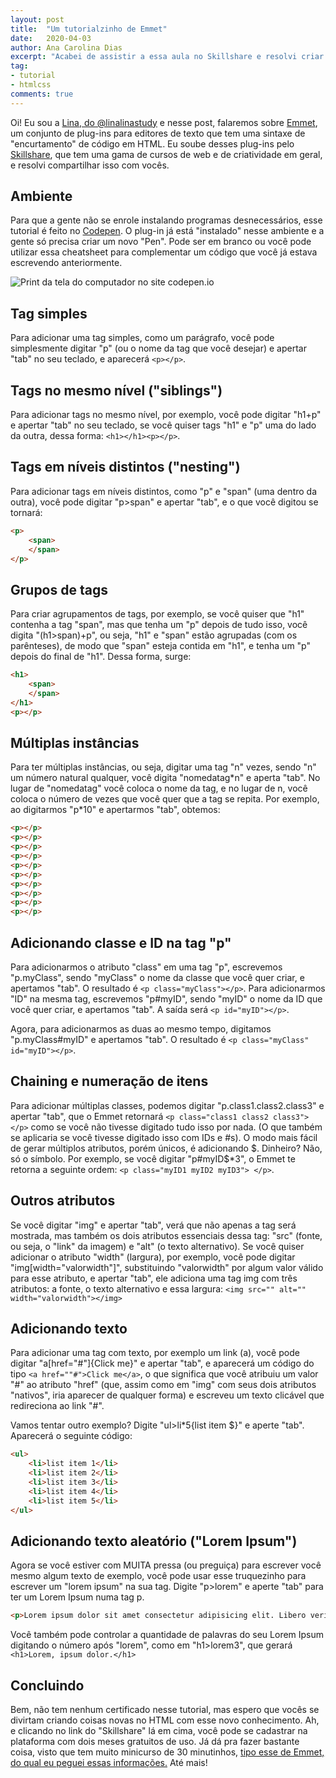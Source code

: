 ```yaml
---
layout: post
title:  "Um tutorialzinho de Emmet"
date:   2020-04-03
author: Ana Carolina Dias
excerpt: "Acabei de assistir a essa aula no Skillshare e resolvi criar um cheatsheet sobre isso."
tag:
- tutorial
- htmlcss
comments: true
---
```


Oi! Eu sou a [Lina, do @linalinastudy](https://instagram.com/linalinastudy) e nesse post, falaremos sobre [Emmet](https://emmet.io), um conjunto de plug-ins para editores de texto que tem uma sintaxe de "encurtamento" de código em HTML. Eu soube desses plug-ins pelo [Skillshare](https://skl.sh/3bPzxyo), que tem uma gama de cursos de web e de criatividade em geral, e resolvi compartilhar isso com vocês.

## Ambiente
Para que a gente não se enrole instalando programas desnecessários, esse tutorial é feito no [Codepen](https://codepen.io). O plug-in já está "instalado" nesse ambiente e a gente só precisa criar um novo "Pen". Pode ser em branco ou você pode utilizar essa cheatsheet para complementar um código que você já estava escrevendo anteriormente.

![Print da tela do computador no site codepen.io](https://raw.githubusercontent.com/meninasdigitaispiaui/meninasdigitaispiaui.github.io/master/_posts/post-imgs/Emmet_Tutorial.png)

## Tag simples
Para adicionar uma tag simples, como um parágrafo, você pode simplesmente digitar "p" (ou o nome da tag que você desejar) e apertar "tab" no seu teclado, e aparecerá `<p></p>`.

## Tags no mesmo nível ("siblings")
Para adicionar tags no mesmo nível, por exemplo, você pode digitar "h1+p" e apertar "tab" no seu teclado, se você quiser tags "h1" e "p" uma do lado da outra, dessa forma: `<h1></h1><p></p>`.

## Tags em níveis distintos ("nesting")
Para adicionar tags em níveis distintos, como "p" e "span" (uma dentro da outra), você pode digitar "p>span" e apertar "tab", e o que você digitou se tornará:

``` html
<p>
	<span>
	</span>
</p>
```

## Grupos de tags
Para criar agrupamentos de tags, por exemplo, se você quiser que "h1" contenha a tag "span", mas que tenha um "p" depois de tudo isso, você digita "(h1>span)+p", ou seja, "h1" e "span" estão agrupadas (com os parênteses), de modo que "span" esteja contida em "h1", e tenha um "p" depois do final de "h1". Dessa forma, surge:

``` html
<h1>
	<span>
	</span>
</h1>
<p></p>
```

## Múltiplas instâncias
Para ter múltiplas instâncias, ou seja, digitar uma tag "n" vezes, sendo "n" um número natural qualquer, você digita "nomedatag\*n" e aperta "tab". No lugar de "nomedatag" você coloca o nome da tag, e no lugar de n, você coloca o número de vezes que você quer que a tag se repita. Por exemplo, ao digitarmos "p\*10" e apertarmos "tab", obtemos:

``` html
<p></p>
<p></p>
<p></p>
<p></p>
<p></p>
<p></p>
<p></p>
<p></p>
<p></p>
<p></p>
```

## Adicionando classe e ID na tag "p"
Para adicionarmos o atributo "class" em uma tag "p", escrevemos "p.myClass", sendo "myClass" o nome da classe que você quer criar, e apertamos "tab". O resultado é `<p class="myClass"></p>`.
Para adicionarmos "ID" na mesma tag, escrevemos "p#myID", sendo "myID" o nome da ID que você quer criar, e apertamos "tab". A saída será `<p id="myID"></p>`.

Agora, para adicionarmos as duas ao mesmo tempo, digitamos "p.myClass#myID" e apertamos "tab". O resultado é `<p class="myClass" id="myID"></p>`.

## Chaining e numeração de itens
Para adicionar múltiplas classes, podemos digitar "p.class1.class2.class3" e apertar "tab", que o Emmet retornará `<p class="class1 class2 class3"></p>` como se você não tivesse digitado tudo isso por nada. (O que também se aplicaria se você tivesse digitado isso com IDs e #s).
O modo mais fácil de gerar múltiplos atributos, porém únicos, é adicionando $. Dinheiro? Não, só o símbolo. Por exemplo, se você digitar "p#myID$\*3", o Emmet te retorna a seguinte ordem: `<p class="myID1 myID2 myID3"> </p>`.

## Outros atributos
Se você digitar "img" e apertar "tab", verá que não apenas a tag será mostrada, mas também os dois atributos essenciais dessa tag: "src" (fonte, ou seja, o "link" da imagem) e "alt" (o texto alternativo). Se você quiser adicionar o atributo "width" (largura), por exemplo, você pode digitar "img[width="valorwidth"]", substituindo "valorwidth" por algum valor válido para esse atributo, e apertar "tab", ele adiciona uma tag img com três atributos: a fonte, o texto alternativo e essa largura: `<img src="" alt="" width="valorwidth"></img>`

## Adicionando texto
Para adicionar uma tag com texto, por exemplo um link (a), você pode digitar "a[href="#"]{Click me}" e apertar "tab", e aparecerá um código do tipo `<a href=""#">Click me</a>`, o que significa que você atribuiu um valor "#" ao atributo "href" (que, assim como em "img" com seus dois atributos "nativos", iria aparecer de qualquer forma) e escreveu um texto clicável que redireciona ao link "#".

Vamos tentar outro exemplo? Digite "ul>li\*5{list item $}" e aperte "tab". Aparecerá o seguinte código:

``` html
<ul>
	<li>list item 1</li>
	<li>list item 2</li>
	<li>list item 3</li>
	<li>list item 4</li>
	<li>list item 5</li>
</ul>
```

## Adicionando texto aleatório ("Lorem Ipsum")
Agora se você estiver com MUITA pressa (ou preguiça) para escrever você mesmo algum texto de exemplo, você pode usar esse truquezinho para escrever um "lorem ipsum" na sua tag. Digite "p>lorem" e aperte "tab" para ter um Lorem Ipsum numa tag p.

```html
<p>Lorem ipsum dolor sit amet consectetur adipisicing elit. Libero veritatis molestiae saepe fugiat alias id. Dicta, officia sequi? In quis illum sed similique quia dolor repellat beatae veritatis accusantium nostrum?</p>
```

Você também pode controlar a quantidade de palavras do seu Lorem Ipsum digitando o número após "lorem", como em "h1>lorem3", que gerará `<h1>Lorem, ipsum dolor.</h1>`

## Concluindo
Bem, não tem nenhum certificado nesse tutorial, mas espero que vocês se divirtam criando coisas novas no HTML com esse novo conhecimento. Ah, e clicando no link do "Skillshare" lá em cima, você pode se cadastrar na plataforma com dois meses gratuitos de uso. Já dá pra fazer bastante coisa, visto que tem muito minicurso de 30 minutinhos, [tipo esse de Emmet, do qual eu peguei essas informações.](https://skl.sh/2UUsEFi) Até mais!
